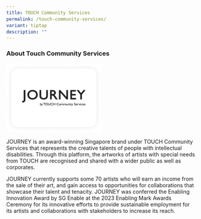 ```yaml
---
title: TOUCH Community Services
permalink: /touch-community-services/
variant: tiptap
description: ""
---
```

<h3>About Touch Community Services</h3>
<p></p>
<p></p>
<div class="isomer-image-wrapper">
<img style="width: 50%;" height="auto" width="100%" alt="" src="/images/Frame_206.png">
</div>
<p>JOURNEY is an award-winning Singapore brand under TOUCH Community Services
that represents the creative talents of people with intellectual disabilities.
Through this platform, the artworks of artists with special needs from
TOUCH are recognised and shared with a wider public as well as corporates.</p>
<p>JOURNEY currently supports some 70 artists who will earn an income from
the sale of their art, and gain access to opportunities for collaborations
that showcase their talent and tenacity. JOURNEY was conferred the Enabling
Innovation Award by SG Enable at the 2023 Enabling Mark Awards Ceremony
for its innovative efforts to provide sustainable employment for its artists
and collaborations with stakeholders to increase its reach.</p>